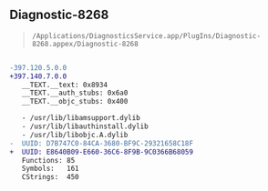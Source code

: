 ## Diagnostic-8268

> `/Applications/DiagnosticsService.app/PlugIns/Diagnostic-8268.appex/Diagnostic-8268`

```diff

-397.120.5.0.0
+397.140.7.0.0
   __TEXT.__text: 0x8934
   __TEXT.__auth_stubs: 0x6a0
   __TEXT.__objc_stubs: 0x400

   - /usr/lib/libamsupport.dylib
   - /usr/lib/libauthinstall.dylib
   - /usr/lib/libobjc.A.dylib
-  UUID: D7B747C0-84CA-3680-BF9C-29321658C18F
+  UUID: E8640B09-E660-36C6-8F9B-9C0366B68059
   Functions: 85
   Symbols:   161
   CStrings:  450

```

